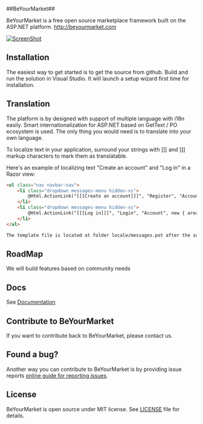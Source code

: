 ##BeYourMarket##

BeYourMarket is a free open source marketplace framework built on the ASP.NET platform.
http://beyourmarket.com

[![ScreenShot](http://beyourmarket.com/images/github/beyourmarket.jpg)](http://beyourmarket.com/)

## Installation ##

The easiest way to get started is to get the source from github. Build and run the solution in Visual Studio. It will launch a setup wizard first time for installation.

## Translation ##
The platform is by designed with support of multiple language with i18n easily. Smart internationalization for ASP.NET based on GetText / PO ecosystem is used. The only thing you would need is to translate into your own language.

To localize text in your application, surround your strings with [[[ and ]]] markup characters to mark them as translatable.

Here's an example of localizing text "Create an account" and "Log in" in a Razor view:

```html
<ul class="nav navbar-nav">
    <li class="dropdown messages-menu hidden-xs">
        @Html.ActionLink("[[[Create an account]]]", "Register", "Account", new { area = string.Empty }, htmlAttributes: new { id = "registerLink" })
    </li>
    <li class="dropdown messages-menu hidden-xs">
        @Html.ActionLink("[[[Log in]]]", "Login", "Account", new { area = string.Empty }, htmlAttributes: new { id = "loginLink" })
    </li>
</ul>

The template file is located at folder locale/messages.pot after the solution is built. The file can be translated with any POEditor.
```

## RoadMap ##

We will build features based on community needs

## Docs ##

See [Documentation](https://beyourmarket.atlassian.net)

## Contribute to BeYourMarket ##

If you want to contribute back to BeYourMarket, please contact us.

## Found a bug? ##

Another way you can contribute to BeYourMarket is by providing issue reports [online guide for reporting issues](https://beyourmarket.helprace.com/).

## License ##

BeYourMarket is open source under MIT license. See [LICENSE](LICENSE) file for details.
